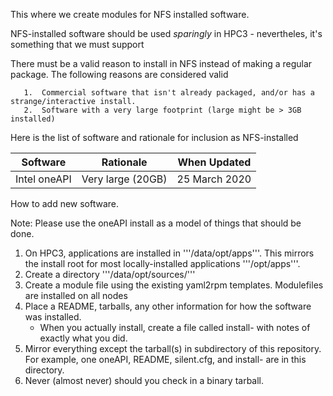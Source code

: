 This where we create modules for NFS installed software.

NFS-installed software should be used *sparingly* in HPC3 - nevertheles, it's something
that we must support

There must be a valid reason to install in NFS instead of making a regular package. The following
reasons are considered valid

       1.  Commercial software that isn't already packaged, and/or has a strange/interactive install.
       2.  Software with a very large footprint (large might be > 3GB installed)

Here is the list of software and rationale for inclusion as NFS-installed

| Software | Rationale | When Updated |
|----------|-----------|--------------|
|Intel oneAPI | Very large (20GB) | 25 March 2020 |


How to add new software.  

Note: Please use the oneAPI install as a model of things that should be done.

1. On HPC3, applications are installed in '''/data/opt/apps'''. This mirrors the install root for 
   most locally-installed applications '''/opt/apps'''.
2. Create a directory '''/data/opt/sources/<application>'''
3. Create a module file using the existing yaml2rpm templates. Modulefiles are installed on all nodes
4. Place a README, tarballs, any other information for how the software was installed.
   - When you actually install, create a file called install-<date of install> with notes of
     exactly what you did. 
5. Mirror everything except the tarball(s) in <application> subdirectory of this repository.  For
   example, one oneAPI, README, silent.cfg, and install-<date> are in this directory.
6. Never (almost never) should you check in a binary tarball.

